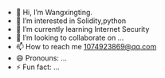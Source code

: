 - 👋 Hi, I’m Wangxingting.
- 👀 I’m interested in Solidity,python
- 🌱 I’m currently learning Internet Security
- 💞️ I’m looking to collaborate on ...
- 📫 How to reach me  1074923869@qq.com
- 😄 Pronouns: ...
- ⚡ Fun fact: ...

<!---
1074923869/1074923869 is a ✨ special ✨ repository because its `README.md` (this file) appears on your GitHub profile.
You can click the Preview link to take a look at your changes.
--->
